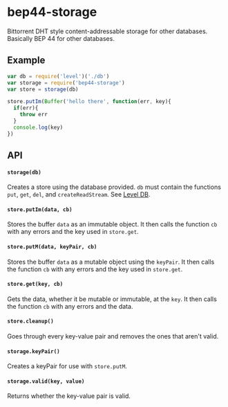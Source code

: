 # bep44-storage
Bittorrent DHT style content-addressable storage for other databases. Basically BEP 44 for other databases.

## Example
``` javascript
var db = require('level')('./db')
var storage = require('bep44-storage')
var store = storage(db)

store.putIm(Buffer('hello there', function(err, key){
  if(err){
    throw err
  }
  console.log(key)
})

```

## API
#### `storage(db)`
Creates a store using the database provided.  `db` must contain the functions `put`, `get`, `del`, and `createReadStream`. See [Level DB](https://www.npmjs.com/package/level).

#### `store.putIm(data, cb)`
Stores the buffer `data` as an immutable object.  It then calls the function `cb` with any errors and the key used in `store.get`.

#### `store.putM(data, keyPair, cb)`
Stores the buffer `data` as a mutable object using the `keyPair`.  It then calls the function `cb` with any errors and the key used in `store.get`.

#### `store.get(key, cb)`
Gets the data, whether it be mutable or immutable, at the `key`.  It then calls the function `cb` with any errors and the data.

#### `store.cleanup()`
Goes through every key-value pair and removes the ones that aren't valid.

#### `storage.keyPair()`
Creates a keyPair for use with `store.putM`.

#### `storage.valid(key, value)`
Returns whether the key-value pair is valid.
